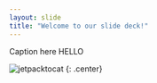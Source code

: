 ```yaml
---
layout: slide
title: "Welcome to our slide deck!"
---
```


Caption here HELLO

![jetpacktocat](https://octodex.github.com/images/jetpacktocat.png)
{: .center}
